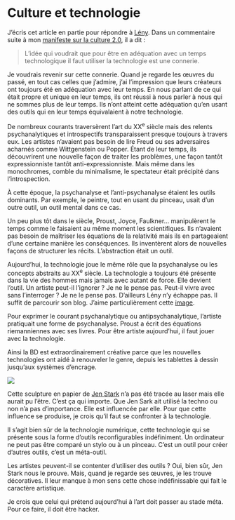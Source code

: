 # Culture et technologie

J’écris cet article en partie pour répondre à [Lény](http://mekanocompany.blogspot.com/). Dans un commentaire suite à mon [manifeste sur la culture 2.0](https://tcrouzet.com/2007/10/10/culture-20/), il a dit :

> L’idée qui voudrait que pour être en adéquation avec un temps technologique il faut utiliser la technologie est une connerie.

Je voudrais revenir sur cette connerie. Quand je regarde les œuvres du passé, en tout cas celles que j’admire, j’ai l’impression que leurs créateurs ont toujours été en adéquation avec leur temps. En nous parlant de ce qui était propre et unique en leur temps, ils ont réussi à nous parler à nous qui ne sommes plus de leur temps. Ils n’ont atteint cette adéquation qu’en usant des outils qui en leur temps équivalaient à notre technologie.

De nombreux courants traversèrent l’art du XX<sup>e</sup> siècle mais des relents psychanalytiques et introspectifs transparaissent presque toujours à travers eux. Les artistes n’avaient pas besoin de lire Freud ou ses adversaires acharnés comme Wittgenstein ou Popper. Étant de leur temps, ils découvrirent une nouvelle façon de traiter les problèmes, une façon tantôt expressionniste tantôt anti-expressionniste. Mais même dans les monochromes, comble du minimalisme, le spectateur était précipité dans l’introspection.

À cette époque, la psychanalyse et l’anti-psychanalyse étaient les outils dominants. Par exemple, le peintre, tout en usant du pinceau, usait d’un outre outil, un outil mental dans ce cas.

Un peu plus tôt dans le siècle, Proust, Joyce, Faulkner… manipulèrent le temps comme le faisaient au même moment les scientifiques. Ils n’avaient pas besoin de maîtriser les équations de la relativité mais ils en partageaient d’une certaine manière les conséquences. Ils inventèrent alors de nouvelles façons de structurer les récits. L’abstraction était un outil.

Aujourd’hui, la technologie joue le même rôle que la psychanalyse ou les concepts abstraits au XX<sup>e</sup> siècle. La technologie a toujours été présente dans la vie des hommes mais jamais avec autant de force. Elle devient l’outil. Un artiste peut-il l’ignorer ? Je ne le pense pas. Peut-il vivre avec sans l’interroger ? Je ne le pense pas. D’ailleurs Lény n’y échappe pas. Il suffit de parcourir son blog. J’aime particulièrement cette [image](http://mekanocompany.blogspot.com/2007/10/lny-mln2_03.html).

Pour exprimer le courant psychanalytique ou antipsychanalytique, l’artiste pratiquait une forme de psychanalyse. Proust a écrit des équations riemanniennes avec ses livres. Pour être artiste aujourd’hui, il faut jouer avec la technologie.

Ainsi la BD est extraordinairement créative parce que les nouvelles technologies ont aidé à renouveler le genre, depuis les tablettes à dessin jusqu’aux systèmes d’encrage.

![](https://tcrouzet.com/images_tc/2007/10/jenstark.jpg)

Cette sculpture en papier de [Jen Stark](http://www.jenstark.com) n’a pas été tracée au laser mais elle aurait pu l’être. C’est ça qui importe. Que Jen Sark ait utilisé la techno ou non n’a pas d’importance. Elle est influencée par elle. Pour que cette influence se produise, je crois qu’il faut se confronter à la technologie.

Il s’agit bien sûr de la technologie numérique, cette technologie qui se présente sous la forme d’outils reconfigurables indéfiniment. Un ordinateur ne peut pas être comparé un stylo ou à un pinceau. C’est un outil pour créer d’autres outils, c’est un méta-outil.

Les artistes peuvent-il se contenter d’utiliser des outils ? Oui, bien sûr, Jen Stark nous le prouve. Mais, quand je regarde ses œuvres, je les trouve décoratives. Il leur manque à mon sens cette chose indéfinissable qui fait le caractère artistique.

Je crois que celui qui prétend aujourd’hui à l’art doit passer au stade méta. Pour ce faire, il doit être hacker.